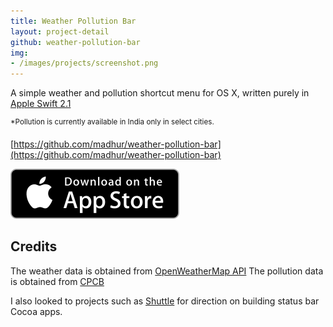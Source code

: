 ```yaml
---
title: Weather Pollution Bar
layout: project-detail
github: weather-pollution-bar 
img:
- /images/projects/screenshot.png
---
```


A simple weather and pollution shortcut menu for OS X, written purely in [Apple Swift 2.1](https://developer.apple.com/swift/)

<sup>*Pollution is currently available in India only in select cities.</sup>

[https://github.com/madhur/weather-pollution-bar](https://github.com/madhur/weather-pollution-bar)

[![](/images/appstorebadge.svg)](https://itunes.apple.com/us/app/weather-pollution-bar/id1077958272?ls=1&mt=12)

## Credits
The weather data is obtained from [OpenWeatherMap API](http://openweathermap.org/api)
The pollution data is obtained from [CPCB](http://cpcb.nic.in/)

I also looked to projects such as [Shuttle](https://github.com/fitztrev/shuttle) for direction on building status bar Cocoa apps.


